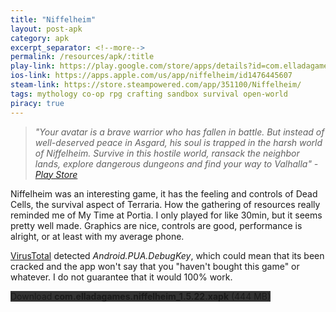 ```yaml
---
title: "Niffelheim"
layout: post-apk
category: apk
excerpt_separator: <!--more-->
permalink: /resources/apk/:title
play-link: https://play.google.com/store/apps/details?id=com.elladagames.niffelheim
ios-link: https://apps.apple.com/us/app/niffelheim/id1476445607
steam-link: https://store.steampowered.com/app/351100/Niffelheim/
tags: mythology co-op rpg crafting sandbox survival open-world
piracy: true
---
```


> _"Your avatar is a brave warrior who has fallen in battle. But instead of well-deserved peace in Asgard, his soul is trapped in the harsh world of Niffelheim. Survive in this hostile world, ransack the neighbor lands, explore dangerous dungeons and find your way to Valhalla" - <a href="https://play.google.com/store/apps/details?id=com.elladagames.niffelheim" target="_blank">Play Store</a>_

Niffelheim was an interesting game, it has the feeling and controls of Dead Cells, the survival aspect of Terraria. How the gathering of resources really reminded me of My Time at Portia. I only played for like 30min, but it seems pretty well made. Graphics are nice, controls are good, performance is alright, or at least with my average phone. 

<a href="https://www.virustotal.com/gui/file/257166f7a98a59c1bddc4921951b93e0f473664375b659e28047434ff6c09774" target="_blank">VirusTotal</a> detected _Android.PUA.DebugKey_, which could mean that its been cracked and the app won't say that you "haven't bought this game" or whatever. I do not guarantee that it would 100% work.

<div class="text-center">
    <a class="btn btn-dark btn-block w-100" onclick='apk("com.elladagames.niffelheim_1.5.22.xapk")' style="text-decoration: none; background-color: #333;"> Download <b>com.elladagames.niffelheim_1.5.22.xapk</b> (444 MB)</a>
</div>
